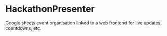 # HackathonPresenter
Google sheets event organisation linked to a web frontend for live updates, countdowns, etc.
